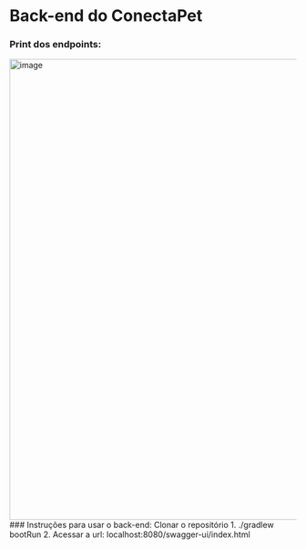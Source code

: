 # Back-end do ConectaPet
### Print dos endpoints:
<img width="1871" height="810" alt="image" src="https://github.com/user-attachments/assets/742f2205-b6f3-427e-937f-8fef4330ac4d" />
### Instruções para usar o back-end:
Clonar o repositório
1. ./gradlew bootRun
2. Acessar a url: localhost:8080/swagger-ui/index.html  

